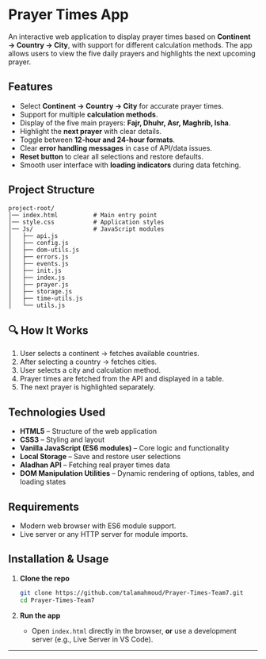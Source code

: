 # Prayer Times App

An interactive web application to display prayer times based on **Continent → Country → City**, with support for different calculation methods.
The app allows users to view the five daily prayers and highlights the next upcoming prayer.

##  Features
- Select **Continent → Country → City** for accurate prayer times.
- Support for multiple **calculation methods**.
- Display of the five main prayers: **Fajr, Dhuhr, Asr, Maghrib, Isha**.
- Highlight the **next prayer** with clear details.
- Toggle between **12-hour and 24-hour formats**.
- Clear **error handling messages** in case of API/data issues.
- **Reset button** to clear all selections and restore defaults.
- Smooth user interface with **loading indicators** during data fetching.

##  Project Structure
```
project-root/
│── index.html          # Main entry point
│── style.css           # Application styles
│── Js/                 # JavaScript modules
│   ├── api.js
│   ├── config.js
│   ├── dom-utils.js
│   ├── errors.js
│   ├── events.js
│   ├── init.js
│   ├── index.js
│   ├── prayer.js
│   ├── storage.js
│   ├── time-utils.js
│   └── utils.js
```

## 🔍 How It Works
1. User selects a continent → fetches available countries.  
2. After selecting a country → fetches cities.  
3. User selects a city and calculation method.  
4. Prayer times are fetched from the API and displayed in a table.  
5. The next prayer is highlighted separately.  


##  Technologies Used
- **HTML5** – Structure of the web application
- **CSS3** – Styling and layout
- **Vanilla JavaScript (ES6 modules)** – Core logic and functionality
- **Local Storage** – Save and restore user selections
- **Aladhan API** – Fetching real prayer times data
- **DOM Manipulation Utilities** – Dynamic rendering of options, tables, and loading states


## Requirements
- Modern web browser with ES6 module support.
- Live server or any HTTP server for module imports.


##  Installation & Usage
1. **Clone the repo**
   ```bash
   git clone https://github.com/talamahmoud/Prayer-Times-Team7.git
   cd Prayer-Times-Team7
   ```

2. **Run the app**
   - Open `index.html` directly in the browser,
     **or** use a development server (e.g., Live Server in VS Code).

---
